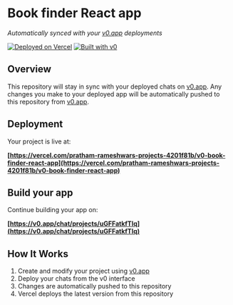 # Book finder React app

*Automatically synced with your [v0.app](https://v0.app) deployments*

[![Deployed on Vercel](https://img.shields.io/badge/Deployed%20on-Vercel-black?style=for-the-badge&logo=vercel)](https://vercel.com/pratham-rameshwars-projects-4201f81b/v0-book-finder-react-app)
[![Built with v0](https://img.shields.io/badge/Built%20with-v0.app-black?style=for-the-badge)](https://v0.app/chat/projects/uGFFatkfTIq)

## Overview

This repository will stay in sync with your deployed chats on [v0.app](https://v0.app).
Any changes you make to your deployed app will be automatically pushed to this repository from [v0.app](https://v0.app).

## Deployment

Your project is live at:

**[https://vercel.com/pratham-rameshwars-projects-4201f81b/v0-book-finder-react-app](https://vercel.com/pratham-rameshwars-projects-4201f81b/v0-book-finder-react-app)**

## Build your app

Continue building your app on:

**[https://v0.app/chat/projects/uGFFatkfTIq](https://v0.app/chat/projects/uGFFatkfTIq)**

## How It Works

1. Create and modify your project using [v0.app](https://v0.app)
2. Deploy your chats from the v0 interface
3. Changes are automatically pushed to this repository
4. Vercel deploys the latest version from this repository